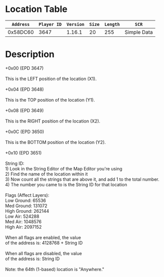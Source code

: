 # Location Table

| `Address` | `Player ID` | `Version` | `Size` | `Length` | `SCR` |
| ---------- | ----------- | --------- | ------ | -------- | ---- |
| 0x58DC60 | 3647 | 1.16.1 | 20 | 255 | Simple Data |

# Description

+0x00 (EPD 3647)<br><br>	This is the LEFT position of the location (X1).<br><br>+0x04 (EPD 3648)<br><br>	This is the TOP position of the location (Y1).<br><br>+0x08 (EPD 3649)<br><br>	This is the RIGHT position of the location (X2).<br><br>+0x0C (EPD 3650)<br><br>	This is the BOTTOM position of the location (Y2).<br><br>+0x10 (EPD 3651)<br><br>String ID:<br>	1) Look in the String Editor of the Map Editor you're using<br>	2) Find the name of the location within it<br>	3) Now count all the strings that are above it, and add 1 to the total number.<br>	4) The number you came to is the String ID for that location<br><br>Flags (Affect Layers):<br>	Low Ground: 65536<br>	Med Ground: 131072<br>	High Ground: 262144<br>	Low Air: 524288<br>	Med Air: 1048576<br>	High Air: 2097152<br><br>When all flags are enabled, the value<br>of the address is: 4128768 + String ID<br><br>When all flags are disabled, the value<br>of the address is: String ID<br><br>Note: the 64th (1-based) location is "Anywhere."